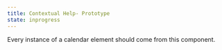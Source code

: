 ```yaml
---
title: Contextual Help- Prototype
state: inprogress
---
```


Every instance of a calendar element should come from this component.